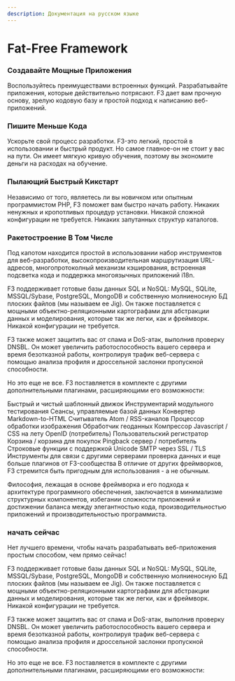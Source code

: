 ```yaml
---
description: Документация на русском языке
---
```


# Fat-Free Framework

### Создавайте Мощные Приложения

Воспользуйтесь преимуществами встроенных функций. Разрабатывайте приложения, которые действительно потрясают. F3 дает вам прочную основу, зрелую кодовую базу и простой подход к написанию веб-приложений.

### Пишите Меньше Кода

Ускорьте свой процесс разработки. F3-это легкий, простой в использовании и быстрый продукт. Но самое главное-он не стоит у вас на пути. Он имеет мягкую кривую обучения, поэтому вы экономите деньги на расходах на обучение.

### Пылающий Быстрый Кикстарт

Независимо от того, являетесь ли вы новичком или опытным программистом PHP, F3 поможет вам быстро начать работу. Никаких ненужных и кропотливых процедур установки. Никакой сложной конфигурации не требуется. Никаких запутанных структур каталогов.

### Ракетостроение В Том Числе

Под капотом находится простой в использовании набор инструментов для веб-разработки, высокопроизводительная маршрутизация URL-адресов, многопротоколный механизм кэширования, встроенная подсветка кода и поддержка многоязычных приложений i18n.

F3 поддерживает готовые базы данных SQL и NoSQL: MySQL, SQLite, MSSQL/Sybase, PostgreSQL, MongoDB и собственную молниеносную БД плоских файлов \(мы называем ее Jig\). Он также поставляется с мощными объектно-реляционными картографами для абстракции данных и моделирования, которые так же легки, как и фреймворк. Никакой конфигурации не требуется.

F3 также может защитить вас от спама и DoS-атак, выполнив проверку DNSBL. Он может увеличить работоспособность вашего сервера и время безотказной работы, контролируя трафик веб-сервера с помощью анализа профиля и дроссельной заслонки пропускной способности.

Но это еще не все. F3 поставляется в комплекте с другими дополнительными плагинами, расширяющими его возможности:

Быстрый и чистый шаблонный движок Инструментарий модульного тестирования Сеансы, управляемые базой данных Конвертер Markdown-to-HTML Считыватель Atom / RSS-каналов Процессор обработки изображения Обработчик геоданных Компрессор Javascript / CSS на лету OpenID \(потребитель\) Пользовательский регистратор Корзина / корзина для покупок Pingback сервер / потребитель Строковые функции с поддержкой Unicode SMTP через SSL / TLS Инструменты для связи с другими серверами проверка данных и еще больше плагинов от F3-сообщества В отличие от других фреймворков, F3 стремится быть пригодным для использования - а не обычным.

Философия, лежащая в основе фреймворка и его подхода к архитектуре программного обеспечения, заключается в минимализме структурных компонентов, избегании сложности приложений и достижении баланса между элегантностью кода, производительностью приложений и производительностью программиста.

### начать сейчас

Нет лучшего времени, чтобы начать разрабатывать веб-приложения простым способом, чем прямо сейчас!

F3 поддерживает готовые базы данных SQL и NoSQL: MySQL, SQLite, MSSQL/Sybase, PostgreSQL, MongoDB и собственную молниеносную БД плоских файлов \(мы называем ее Jig\). Он также поставляется с мощными объектно-реляционными картографами для абстракции данных и моделирования, которые так же легки, как и фреймворк. Никакой конфигурации не требуется.

F3 также может защитить вас от спама и DoS-атак, выполнив проверку DNSBL. Он может увеличить работоспособность вашего сервера и время безотказной работы, контролируя трафик веб-сервера с помощью анализа профиля и дроссельной заслонки пропускной способности.

Но это еще не все. F3 поставляется в комплекте с другими дополнительными плагинами, расширяющими его возможности:

